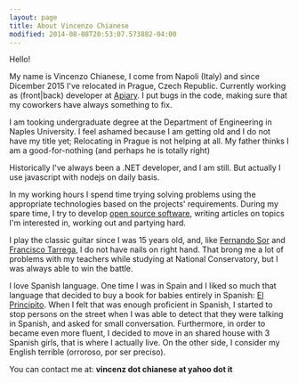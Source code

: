```yaml
---
layout: page
title: About Vincenzo Chianese
modified: 2014-08-08T20:53:07.573882-04:00
---
```


Hello!

My name is Vincenzo Chianese, I come from Napoli (Italy) and since Dicember 2015 I've relocated in Prague, Czech Republic.
Currently working as (front|back) developer at [Apiary](http://apiary.io). I put bugs in the code, making sure that my coworkers have always something to fix.

I am tooking undergraduate degree at the Department of Engineering in Naples University. I feel ashamed because I am getting old and I do not have my title yet; Relocating in Prague is not helping at all. My father thinks I am a good-for-nothing (and perhaps he is totally right)

Historically I've always been a .NET developer, and I am still. But actually I use javascript with nodejs on daily basis.

In my working hours I spend time trying solving problems using the appropriate technologies based on the projects' requirements. During my spare time, I try to develop [open source software](https://github.com/XVincentX), writing articles on topics I'm interested in, working out and partying hard.

I play the classic guitar since I was 15 years old, and, like [Fernando Sor](https://en.wikipedia.org/wiki/Fernando_Sor) and [Francisco Tarrega](https://en.wikipedia.org/wiki/Francisco_T%C3%A1rrega), I do not have nails on right hand. That brong me a lot of problems with my teachers while studying at National Conservatory, but I was always able to win the battle.

I love Spanish language. One time I was in Spain and I liked so much that language that decided to buy a book for babies entirely in Spanish: [El Principito](https://es.wikipedia.org/wiki/El_principito). When I felt that was enough proficient in Spanish, I started to stop persons on the street when I was able to detect that they were talking in Spanish, and asked for small conversation. Furthermore, in order to became even more fluent, I decided to move in an shared house with 3 Spanish girls, that is where I actually live. On the other side, I consider my English terrible (orroroso, por ser preciso).

You can contact me at: **vincenz dot chianese at yahoo dot it**
